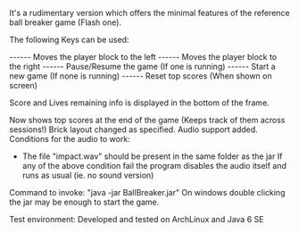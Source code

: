 It's a rudimentary version which offers the minimal features of the reference
ball breaker game (Flash one).

The following Keys can be used:

<Left-Arrow>     ------ Moves the player block to the left
<Right-Arrow>    ------ Moves the player block to the right
<SPACE>          ------ Pause/Resume the game (If one is running)
<Y>              ------ Start a new game (If none is running)
<R>              ------ Reset top scores (When shown on screen)

Score and Lives remaining info is displayed in the bottom of the frame.

Now shows top scores at the end of the game (Keeps track of them across sessions!)
Brick layout changed as specified.
Audio support added.
Conditions for the audio to work:
 - The file "impact.wav" should be present in the same folder as the jar
If any of the above condition fail the program disables the audio itself and runs as usual (ie. no sound version)

Command to invoke: "java -jar BallBreaker.jar"
On windows double clicking the jar may be enough to start the game.

Test environment: Developed and tested on ArchLinux and Java 6 SE
